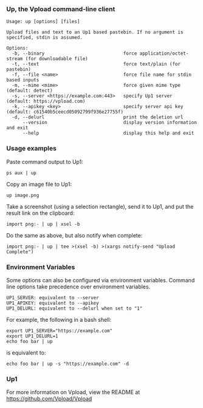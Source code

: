 ### Up, the Vpload command-line client

    Usage: up [options] [files]
    
    Upload files and text to an Up1 based pastebin. If no argument is specified, stdin is assumed.
    
    Options:
      -b, --binary                             force application/octet-stream (for downloadable file)
      -t, --text                               force text/plain (for pastebin)
      -f, --file <name>                        force file name for stdin based inputs
      -m, --mime <mime>                        force given mime type (default: detect)
      -s, --server <https://example.com:443>   specify Up1 server (default: https://vpload.com)
      -k, --apikey <key>                       specify server api key (default: c61540b5ceecd05092799f936e27755f)
      -d, --delurl                             print the deletion url
          --version                            display version information and exit
          --help                               display this help and exit


### Usage examples

Paste command output to Up1:

    ps aux | up

Copy an image file to Up1:

    up image.png

Take a screenshot (using a selection rectangle), send it to Up1, and put the result link on the clipboard:

    import png:- | up | xsel -b

Do the same as above, but also notify when complete:

    import png:- | up | tee >(xsel -b) >(xargs notify-send "Upload Complete")

### Environment Variables

Some options can also be configured via environment variables. Command line options take precedence over environment variables.

    UP1_SERVER: equivalent to --server
    UP1_APIKEY: equivalent to --apikey
    UP1_DELURL: equivalent to --delurl when set to "1"

For example, the following in a bash shell:

    export UP1_SERVER="https://example.com"
    export UP1_DELURL=1
    echo foo bar | up

is equivalent to:

    echo foo bar | up -s "https://example.com" -d

### Up1

For more information on Vpload, view the README at https://github.com/Vpload/Vpload
